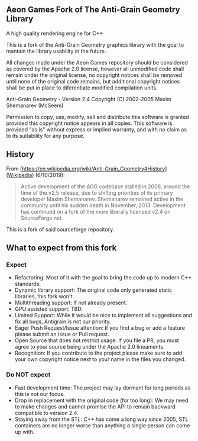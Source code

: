 ## Aeon Games Fork of The Anti-Grain Geometry Library

A high quality rendering engine for C++

This is a fork of the Anti-Grain Geometry graphics library
with the goal to mantain the library usability in the future.

All changes made under the Aeon Games repository should be considered
as covered by the Apache 2.0 license, however all unmodified code
shall remain under the original license, no copyright notices shall be
removed until none of the original code remains, but additional
copyright notices shall be put in place to diferentiate modified
compilation units.

Anti-Grain Geometry - Version 2.4
Copyright (C) 2002-2005 Maxim Shemanarev (McSeem)

Permission to copy, use, modify, sell and distribute this software
is granted provided this copyright notice appears in all copies.
This software is provided "as is" without express or implied
warranty, and with no claim as to its suitability for any purpose.

## History

From [https://en.wikipedia.org/wiki/Anti-Grain_Geometry#History](Wikipedia) (6/10/2019):

>Active development of the AGG codebase stalled in 2006, around the time of the v2.5 release, due to shifting priorities of its primary developer Maxim Shemanarev. Shemanarev remained active in the community until his sudden death in November, 2013. Development has continued on a fork of the more liberally licensed v2.4 on SourceForge.net.

This is a fork of said sourceforge repository.

## What to expect from this fork

### Expect

- Refactoring: Most of it with the goal to bring the code up to modern C++ standards.
- Dynamic library support: The original code only generated static libraries, this fork won't.
- Multithreading support: If not already present.
- GPU assisted support: TBD.
- Limited Support: While it would be nice to implement all suggestions and fix all bugs, Antigrain is not our priority.
- Eager Push Request/Issue attention: If you find a bug or add a feature please submit an Issue or Pull request.
- Open Source that does not restrict usage: If you file a PR, you must agree to your source being under the Apache 2.0 lineaments.
- Recognition: If you contribute to the project please make sure to add your own copyright notice next to your name in the files you changed.

### Do NOT expect

- Fast development time: The project may lay dormant for long periods as this is not our focus.
- Drop in replacement with the original code (for too long): We may need to make changes and cannot promise the API to remain backward compatible to version 2.4.
- Staying away from the STL: C++ has come a long way since 2005, STL containers are no longer worse than anything a single person can come up with.
